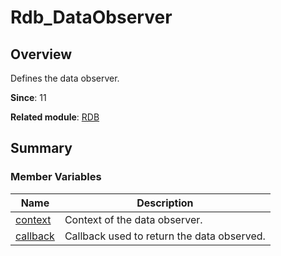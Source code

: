 # Rdb_DataObserver


## Overview

Defines the data observer.

**Since**: 11

**Related module**: [RDB](_r_d_b.md)


## Summary


### Member Variables

| Name| Description| 
| -------- | -------- |
| [context](_r_d_b.md#context-12) | Context of the data observer.| 
| [callback](_r_d_b.md#callback-12) | Callback used to return the data observed.| 
